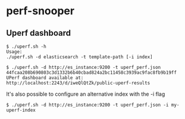 # perf-snooper

## Uperf dashboard

```
$ ./uperf.sh -h
Usage:
./uperf.sh -d elasticsearch -t template-path [-i index]

$ ./uperf.sh -d http://es_instance:9200 -t uperf_perf.json
44fcaa208b690803c3d1332b6b40cbad824a2bc11458c3939ac9fac8fb9b19ff
UPerf dashboard available at:
http://localhost:2243/d/iweQlQtZk/public-uperf-results
```

It's also possible to configure an alternative index with the -i flag

```
$ ./uperf.sh -d http://es_instance:9200 -t uperf_perf.json -i my-uperf-index
```

